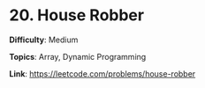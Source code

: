 # 20. House Robber

**Difficulty**: Medium

**Topics**: Array, Dynamic Programming

**Link**: https://leetcode.com/problems/house-robber
